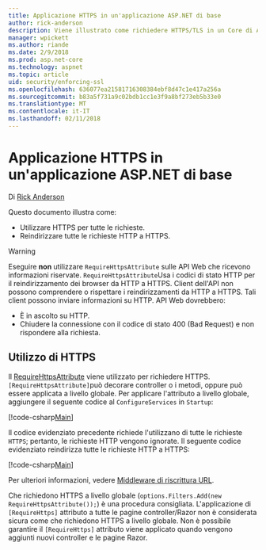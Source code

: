 ```yaml
---
title: Applicazione HTTPS in un'applicazione ASP.NET di base
author: rick-anderson
description: Viene illustrato come richiedere HTTPS/TLS in un Core di ASP.NET web app.
manager: wpickett
ms.author: riande
ms.date: 2/9/2018
ms.prod: asp.net-core
ms.technology: aspnet
ms.topic: article
uid: security/enforcing-ssl
ms.openlocfilehash: 636077ea21581716308384ebf8d47c1e417a256a
ms.sourcegitcommit: b83a5f731a9c02bdb1cc1e3f9a8bf273eb5b33e0
ms.translationtype: MT
ms.contentlocale: it-IT
ms.lasthandoff: 02/11/2018
---
```

# <a name="enforcing-https-in-an-aspnet-core-app"></a>Applicazione HTTPS in un'applicazione ASP.NET di base

Di [Rick Anderson](https://twitter.com/RickAndMSFT)

Questo documento illustra come:

- Utilizzare HTTPS per tutte le richieste.
- Reindirizzare tutte le richieste HTTP a HTTPS.

> [!WARNING]
> Eseguire **non** utilizzare `RequireHttpsAttribute` sulle API Web che ricevono informazioni riservate. `RequireHttpsAttribute`Usa i codici di stato HTTP per il reindirizzamento dei browser da HTTP a HTTPS. Client dell'API non possono comprendere o rispettare i reindirizzamenti da HTTP a HTTPS. Tali client possono inviare informazioni su HTTP. API Web dovrebbero:
>
>* È in ascolto su HTTP.
>* Chiudere la connessione con il codice di stato 400 (Bad Request) e non rispondere alla richiesta.

## <a name="require-https"></a>Utilizzo di HTTPS

Il [RequireHttpsAttribute](/dotnet/api/Microsoft.AspNetCore.Mvc.RequireHttpsAttribute) viene utilizzato per richiedere HTTPS. `[RequireHttpsAttribute]`può decorare controller o i metodi, oppure può essere applicata a livello globale. Per applicare l'attributo a livello globale, aggiungere il seguente codice al `ConfigureServices` in `Startup`:

[!code-csharp[Main](authentication/accconfirm/sample/WebApp1/Startup.cs?name=snippet2&highlight=4-999)]

Il codice evidenziato precedente richiede l'utilizzano di tutte le richieste `HTTPS`; pertanto, le richieste HTTP vengono ignorate. Il seguente codice evidenziato reindirizza tutte le richieste HTTP a HTTPS:

[!code-csharp[Main](authentication/accconfirm/sample/WebApp1/Startup.cs?name=snippet_AddRedirectToHttps&highlight=7-999)]

Per ulteriori informazioni, vedere [Middleware di riscrittura URL](xref:fundamentals/url-rewriting).

Che richiedono HTTPS a livello globale (`options.Filters.Add(new RequireHttpsAttribute());`) è una procedura consigliata. L'applicazione di `[RequireHttps]` attributo a tutte le pagine controller/Razor non è considerata sicura come che richiedono HTTPS a livello globale. Non è possibile garantire il `[RequireHttps]` attributo viene applicato quando vengono aggiunti nuovi controller e le pagine Razor.